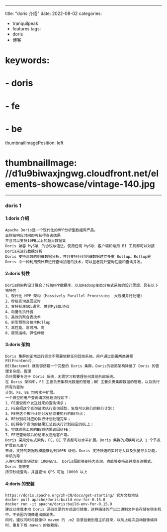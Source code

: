 
---
title: "doris 介绍"
date: 2022-08-02
categories:
- tranquilpeak
- features
tags:
- doris
- 博客
# keywords:
# - doris
# - fe
# - be
thumbnailImagePosition: left
# thumbnailImage: //d1u9biwaxjngwg.cloudfront.net/elements-showcase/vintage-140.jpg
---

<!--more-->
### doris 1

#### 1:doris 介绍

```
Apache Doris是一个现代化的MPP分析型数据库产品。
亚秒级响应时间即可获得查询结果
并且可以支持10PB以上的超大数据集
Doris 兼容 MySQL 的协议与语法，使用任何 MySQL 客户端和常用 BI 工具都可以对接Doris来进行数据分析
Doris 支持高效的明细数据分析，并且支持针对明细数据建立多重 Rollup。Rollup是 Doris 中⼀种利用预计算进行查询加速的技术，可以显著提升查询性能和查询并发。
```

#### 2:doris 特性

```
Doris的架构设计融合了传统MPP数据库，以及Hadoop生态分布式系统的设计思想，具有以下独特性：
1、现代化 MPP 架构 (Massively Parallel Processing  大规模并行处理) 
2、秒级查询返回延时 
3、支持标准SQL语言，兼容MySQL协议 
4、向量化执行器 
5、高效的聚合表技术 
6、新型预聚合技术Rollup 
7、高性能、高可用、高 
8、极简运维，弹性伸缩
```

#### 3:doris 架构

```
Doris 集群的正常运行完全不需要依赖任何其他系统。用户通过部署两类进程 FE(Frontend),
BE(Backend) 就能够搭建⼀个完整的 Doris 集群。Doris的极简架构降低了 Doris 的管理复杂度。管理
员只需要专注于 Doris 系统，无需学习和管理任何其他外部系统。
在 Doris 架构中，FE 主要负责集群元数据的管理；BE 主要负责集群数据的管理，以及执行所有的查询
计划。FE、BE 均可水平扩展。
⼀个典型的用户查询请求处理流程如下：
1、FE接受用户发送过来的查询请求； 
2、FE会把这个查询请求执行查询规划，生成可以执行的执行计划； 
3、FE把这个执行计划分发给需要执行的BE节点； 
4、BE分别将对应的执行计划处理完毕； 
5、BE将各个查询的结果汇总到执行计划指定的BE上； 
6、完成结果汇总的BE将结果返回给FE； 
7、FE把查询最后的结果发送给客户端。
Doris 采用分布式架构，FE，BE 节点都可以水平扩展。Doris 集群的规模可以从 1 个节点扩展到几百个
节点，支持的数据规模能够达到10PB 级别。Doris 支持快速的实时导入以及批量导入功能，单机的导
入吞吐性能能够达到 100MB/s。 Doris既能够支持大查询，也能够支持高并发查询模式。Doris 能够支
持亚秒级查询，并且查询 QPS 可达 10000 以上
```

#### 4:doris 的安装

```
https://doris.apache.org/zh-CN/docs/get-starting/ 官方文档地址
docker pull apache/doris:build-env-for-0.15.0
docker run -it apache/doris:build-env-for-0.15.0
建议以挂载本地 Doris 源码目录的方式运行镜像，这样编译的产出二进制文件会存储在宿主机中，不会因为镜像退出而消失。
同时，建议同时将镜像中 maven 的 .m2 目录挂载到宿主机目录，以防止每次启动镜像编译时，重复下载 maven 的依赖库。
```

